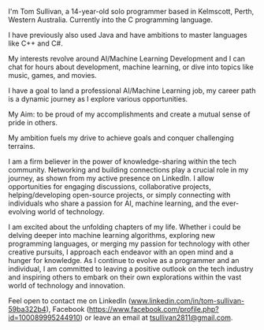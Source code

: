 I'm Tom Sullivan, a 14-year-old solo programmer based in Kelmscott, Perth, Western Australia. Currently into the C programming language.

I have previously also used Java and have ambitions to master languages like C++ and C#.

My interests revolve around AI/Machine Learning Development and I can chat for hours about development, machine learning, or dive into topics like music, games, and movies.

I have a goal to land a professional AI/Machine Learning job, my career path is a dynamic journey as I explore various opportunities. 

My Aim: to be proud of my accomplishments and create a mutual sense of pride in others.

My ambition fuels my drive to achieve goals and conquer challenging terrains. 

I am a firm believer in the power of knowledge-sharing within the tech community. Networking and building connections play a crucial role in my journey, as shown from my active presence on LinkedIn. I allow opportunities for engaging discussions, collaborative projects, helping/developing open-source projects, or simply connecting with individuals who share a passion for AI, machine learning, and the ever-evolving world of technology. 

I am excited about the unfolding chapters of my life. Whether i could be delving deeper into machine learning algorithms, exploring new programming languages, or merging my passion for technology with other creative pursuits, I approach each endeavor with an open mind and a hunger for knowledge. As I continue to evolve as a programmer and an individual, I am committed to leaving a positive outlook on the tech industry and inspiring others to embark on their own explorations within the vast world of technology and innovation.

Feel open to contact me on LinkedIn (www.linkedin.com/in/tom-sullivan-59ba322b4), Facebook (https://www.facebook.com/profile.php?id=100089995244910) or leave an email at tsullivan2811@gmail.com.
